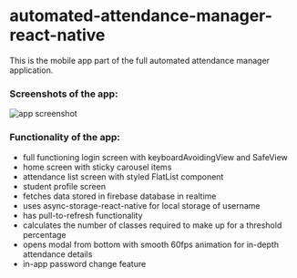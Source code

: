 # automated-attendance-manager-react-native

This is the mobile app part of the full automated attendance manager application.


### Screenshots of the app:


![app screenshot](https://github.com/Sahith02/automated-attendance-manager-react-native/blob/master/screenshots/app-ss.png)



### Functionality of the app:

* full functioning login screen with keyboardAvoidingView and SafeView
* home screen with sticky carousel items
* attendance list screen with styled FlatList component
* student profile screen
* fetches data stored in firebase database in realtime
* uses async-storage-react-native for local storage of username
* has pull-to-refresh functionality
* calculates the number of classes required to make up for a threshold percentage
* opens modal from bottom with smooth 60fps animation for in-depth attendance details
* in-app password change feature
